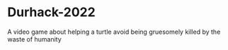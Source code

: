 # Durhack-2022
A video game about helping a turtle avoid being gruesomely killed by the waste of humanity
